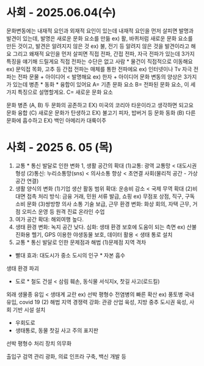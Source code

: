 # 사회 - 2025.06.04(수)
문화변동에는 내재적 요인과 외재적 요인이 있는데 내재적 요인을 먼저 살피면
발명과 발견이 있는데, 발명은 새로운 문화 요소를 만듦 ex) 활, 바퀴처럼 새로운 문화 요소를 만든 것이고, 발견은 알려지지 않은 것 ex) 불, 전기 등 알려지 않은 것을 발견이라고 해요
그리고 왜재적 요인을 먼저 살피면 직접 전파, 간접 전파, 자극 전파가 있는데 3가지 특징을 얘기해 드릴게요
직접 전파는 수단은 없고 사람 * 물건이 직접적으로 이동해요 ex) 문익접 목화, 고추 등
간접 전파는 매체를 통한 전파에요 ex) 인터넷이나 Tv
자극 전파는 전파 문물 + 아이디어 < 발명해요
ex) 한자 + 아이디어
문화 변동의 양상은 3가지가 있는데 병존 * 동화 * 융합이 있어요
A= 기존 문화 요소 
B= 전파된 문화 요소, 이 세가지 특징으로 설명할게요.
C= 새로운 문화 요소


문화 병존 (A, B)
두 문화의 공존하고 EX) 미국의 코리아 타운이라고 생각하면 되고요
문화 융합 (C)
새로운 문화가 탄생하고 EX) 불고기 피자, 밥버거 등
문화 동화 (B)
다른 문화에 흡수하고 EX) 백인 아메리카 대륙이주





# 사회 - 2025 6. 05 (목)
1. 교통 * 통신 발달로 인한 변화
1, 생활 공간의 확대
(1)교통: 광역 교통망 < 대도시권 형성
(2)통신: 누리소통망(sns) < 의사소통 향상 < 초연결 사회(물리적 공간 - 가상 공간 연결)
2. 생활 양식의 변화
(1)기업 생산 활동 범위 확대: 운송비 감소 < 국제 무역 확대
(2)비대면 접촉 처리 방식: 금융 거래,  민원 서류 발급, 쇼핑 ex) 무점포 상점, 직구, 구독 소비 문화 
(3)쌍방향 의사 소통 기술 보급, 근무 환경 변화: 화상 회의, 자택 근무, 거점 오피스 운영 등
                               원격 진료
                               온라인 수업
3. 여가 공간 확대: 해외여행 높다.
4. 생태 환경 변화: 녹지 공간 낮다.
심화: 생태 환경 보호에 도움이 되는 측면
ex) 산불 진화용 헬기, GPS 이용한 야생동물 보호, 데이터 활용 < 생태 통로 설치
2. 교통 * 통신 발달로 인한 문제점과 해법
(1)문제점
지역 격차
- 빨대 효과: 대도시가 중소 도시의 인구 * 자본 흡수

생태 환경 파괴
- 도로 * 철도 건설
 < 삼림 훼손, 동식물 서식지x, 찻길 사고(로드킬)

 외래 생물종 유입 < 생태계 교란
 ex) 선박 평형수
 전염병의 빠른 확산 ex) 풍토병 국내 유입, covid 19
 (2) 해법
 지역 경쟁력 강화: 관광 산업 육성, 지방 중추 도시권 육성, 사회 기반 시설 설치

 - 우회도로
 - 생태통로, 동물 찻길 사고 주의 표지판

 선박 평형수 처리 장치 의무화

 출입구 검역 관리 광화, 의료 인프라 구축, 백신 개발 등
